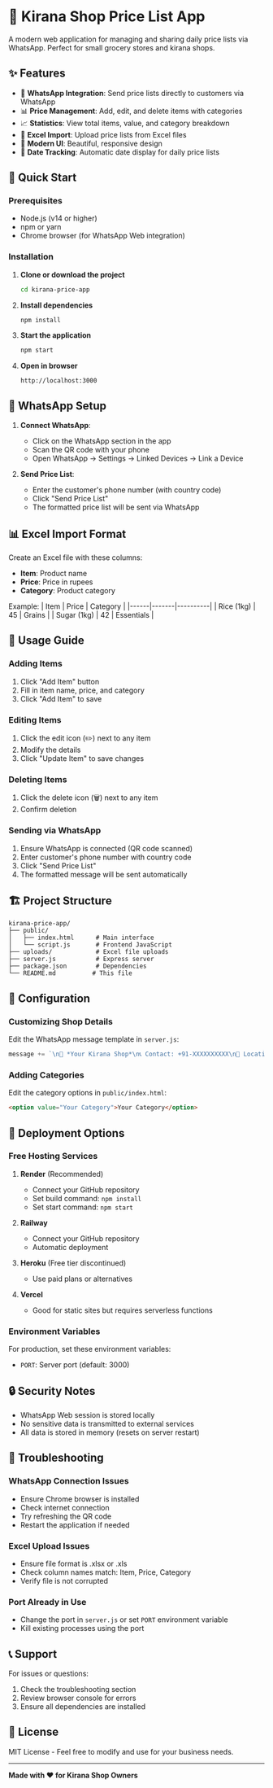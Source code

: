 # 🛒 Kirana Shop Price List App

A modern web application for managing and sharing daily price lists via WhatsApp. Perfect for small grocery stores and kirana shops.

## ✨ Features

- 📱 **WhatsApp Integration**: Send price lists directly to customers via WhatsApp
- 📊 **Price Management**: Add, edit, and delete items with categories
- 📈 **Statistics**: View total items, value, and category breakdown
- 📁 **Excel Import**: Upload price lists from Excel files
- 🎨 **Modern UI**: Beautiful, responsive design
- 📅 **Date Tracking**: Automatic date display for daily price lists

## 🚀 Quick Start

### Prerequisites
- Node.js (v14 or higher)
- npm or yarn
- Chrome browser (for WhatsApp Web integration)

### Installation

1. **Clone or download the project**
   ```bash
   cd kirana-price-app
   ```

2. **Install dependencies**
   ```bash
   npm install
   ```

3. **Start the application**
   ```bash
   npm start
   ```

4. **Open in browser**
   ```
   http://localhost:3000
   ```

## 📱 WhatsApp Setup

1. **Connect WhatsApp**:
   - Click on the WhatsApp section in the app
   - Scan the QR code with your phone
   - Open WhatsApp → Settings → Linked Devices → Link a Device

2. **Send Price List**:
   - Enter the customer's phone number (with country code)
   - Click "Send Price List"
   - The formatted price list will be sent via WhatsApp

## 📊 Excel Import Format

Create an Excel file with these columns:
- **Item**: Product name
- **Price**: Price in rupees
- **Category**: Product category

Example:
| Item | Price | Category |
|------|-------|----------|
| Rice (1kg) | 45 | Grains |
| Sugar (1kg) | 42 | Essentials |

## 🎯 Usage Guide

### Adding Items
1. Click "Add Item" button
2. Fill in item name, price, and category
3. Click "Add Item" to save

### Editing Items
1. Click the edit icon (✏️) next to any item
2. Modify the details
3. Click "Update Item" to save changes

### Deleting Items
1. Click the delete icon (🗑️) next to any item
2. Confirm deletion

### Sending via WhatsApp
1. Ensure WhatsApp is connected (QR code scanned)
2. Enter customer's phone number with country code
3. Click "Send Price List"
4. The formatted message will be sent automatically

## 🏗️ Project Structure

```
kirana-price-app/
├── public/
│   ├── index.html      # Main interface
│   └── script.js       # Frontend JavaScript
├── uploads/            # Excel file uploads
├── server.js           # Express server
├── package.json        # Dependencies
└── README.md          # This file
```

## 🔧 Configuration

### Customizing Shop Details
Edit the WhatsApp message template in `server.js`:
```javascript
message += `\n🏪 *Your Kirana Shop*\n📞 Contact: +91-XXXXXXXXXX\n📍 Location: Your Address`;
```

### Adding Categories
Edit the category options in `public/index.html`:
```html
<option value="Your Category">Your Category</option>
```

## 🚀 Deployment Options

### Free Hosting Services

1. **Render** (Recommended)
   - Connect your GitHub repository
   - Set build command: `npm install`
   - Set start command: `npm start`

2. **Railway**
   - Connect your GitHub repository
   - Automatic deployment

3. **Heroku** (Free tier discontinued)
   - Use paid plans or alternatives

4. **Vercel**
   - Good for static sites but requires serverless functions

### Environment Variables
For production, set these environment variables:
- `PORT`: Server port (default: 3000)

## 🔒 Security Notes

- WhatsApp Web session is stored locally
- No sensitive data is transmitted to external services
- All data is stored in memory (resets on server restart)

## 🐛 Troubleshooting

### WhatsApp Connection Issues
- Ensure Chrome browser is installed
- Check internet connection
- Try refreshing the QR code
- Restart the application if needed

### Excel Upload Issues
- Ensure file format is .xlsx or .xls
- Check column names match: Item, Price, Category
- Verify file is not corrupted

### Port Already in Use
- Change the port in `server.js` or set `PORT` environment variable
- Kill existing processes using the port

## 📞 Support

For issues or questions:
1. Check the troubleshooting section
2. Review browser console for errors
3. Ensure all dependencies are installed

## 📄 License

MIT License - Feel free to modify and use for your business needs.

---

**Made with ❤️ for Kirana Shop Owners** 